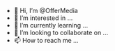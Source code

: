 - 👋 Hi, I’m @OfferMedia
- 👀 I’m interested in ...
- 🌱 I’m currently learning ...
- 💞️ I’m looking to collaborate on ...
- 📫 How to reach me ...

<!---
OfferMedia/OfferMedia is a ✨ special ✨ repository because its `README.md` (this file) appears on your GitHub profile.
You can click the Preview link to take a look at your changes.
--->
